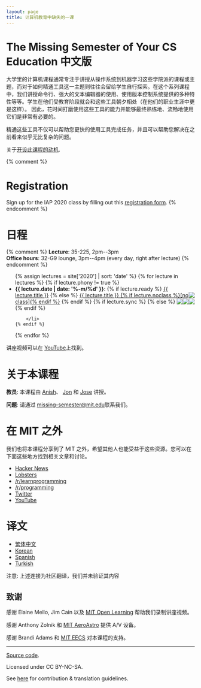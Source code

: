 ```yaml
---
layout: page
title: 计算机教育中缺失的一课
---
```


# The Missing Semester of Your CS Education 中文版

大学里的计算机课程通常专注于讲授从操作系统到机器学习这些学院派的课程或主题，而对于如何精通工具这一主题则往往会留给学生自行探索。在这个系列课程中，我们讲授命令行、强大的文本编辑器的使用、使用版本控制系统提供的多种特性等等。学生在他们受教育阶段就会和这些工具朝夕相处（在他们的职业生涯中更是这样）。
因此，花时间打磨使用这些工具的能力并能够最终熟练地、流畅地使用它们是非常有必要的。

精通这些工具不仅可以帮助您更快的使用工具完成任务，并且可以帮助您解决在之前看来似乎无比复杂的问题。


关于[开设此课程的动机](/about/).

{% comment %}
# Registration

Sign up for the IAP 2020 class by filling out this [registration form](https://forms.gle/TD1KnwCSV52qexVt9).
{% endcomment %}

# 日程

{% comment %}
**Lecture**: 35-225, 2pm--3pm<br>
**Office hours**: 32-G9 lounge, 3pm--4pm (every day, right after lecture)
{% endcomment %}

<ul>
{% assign lectures = site['2020'] | sort: 'date' %}
{% for lecture in lectures %}
    {% if lecture.phony != true %}
        <li>
        <strong>{{ lecture.date | date: '%-m/%d' }}</strong>:
        {% if lecture.ready %}
            <a href="{{ lecture.url }}">{{ lecture.title }}</a><span style="float:right"><img src = "https://img.shields.io/badge/Chinese-✔-green"></span>
        {% else %}
             <a href="{{ lecture.url }}">{{ lecture.title }}  {% if lecture.noclass %}[no class]{% endif %}</a><span style="float:right"><img src = "https://img.shields.io/badge/Chinese-✘-orange"></span>
        {% endif %}
        {% if lecture.sync %}
           <span style="float:right"><img src = "https://img.shields.io/badge/sync-{{ lecture.syncdate }}-green"></span>
        {% else %}
           <span style="float:right"><img src = "https://img.shields.io/badge/sync-{{ lecture.syncdate }}-orange"></span>
        {% endif %}
            
        </li>
    {% endif %}
{% endfor %}
</ul>

讲座视频可以在 [
YouTube](https://www.youtube.com/playlist?list=PLyzOVJj3bHQuloKGG59rS43e29ro7I57J)上找到。

# 关于本课程

**教员**: 本课程由 [Anish](https://www.anishathalye.com/)、 [Jon](https://thesquareplanet.com/) 和 [Jose](http://josejg.com/) 讲授。

**问题**: 请通过 [missing-semester@mit.edu](mailto:missing-semester@mit.edu)联系我们。

# 在 MIT 之外

我们也将本课程分享到了 MIT 之外，希望其他人也能受益于这些资源。您可以在下面这些地方找到相关文章和讨论。

 - [Hacker News](https://news.ycombinator.com/item?id=22226380)
 - [Lobsters](https://lobste.rs/s/ti1k98/missing_semester_your_cs_education_mit)
 - [/r/learnprogramming](https://www.reddit.com/r/learnprogramming/comments/eyagda/the_missing_semester_of_your_cs_education_mit/)
 - [/r/programming](https://www.reddit.com/r/programming/comments/eyagcd/the_missing_semester_of_your_cs_education_mit/)
 - [Twitter](https://twitter.com/jonhoo/status/1224383452591509507)
 - [YouTube](https://www.youtube.com/playlist?list=PLyzOVJj3bHQuloKGG59rS43e29ro7I57J)


# 译文

- [繁体中文](https://missing-semester-zh-hant.github.io/)
- [Korean](https://missing-semester-kr.github.io/)
- [Spanish](https://missing-semester-esp.github.io/)
- [Turkish](https://missing-semester-tr.github.io/)

注意: 上述连接为社区翻译，我们并未验证其内容


## 致谢

感谢 Elaine Mello, Jim Cain 以及 [MIT Open Learning](https://openlearning.mit.edu/) 帮助我们录制讲座视频。

感谢 Anthony Zolnik 和 [MIT AeroAstro](https://aeroastro.mit.edu/) 提供 A/V 设备。

感谢 Brandi Adams 和 [MIT EECS](https://www.eecs.mit.edu/) 对本课程的支持。



---

<div class="small center">
<p><a href="https://github.com/missing-semester-cn/missing-semester-cn">Source code</a>.</p>
<p>Licensed under CC BY-NC-SA.</p>
<p>See <a href="/license">here</a> for contribution &amp; translation guidelines.</p>
</div>
